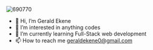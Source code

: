 ![690770](https://github.com/Geraldekene07/Geraldekene07/assets/131764106/38db94d5-b0a6-4395-b665-ec6756674334)

- 👋 Hi, I’m Gerald Ekene
- 👀 I’m interested in anything codes 
- 🌱 I’m currently learning Full-Stack web development 
- 📫 How to reach me geraldekene0@gmail.com

<!---
Geraldekene07/Geraldekene07 is a ✨ special ✨ repository because its `README.md` (this file) appears on your GitHub profile.
You can click the Preview link to take a look at your changes.
- 💞️ I’m looking to collaborate on ...
--->
